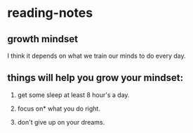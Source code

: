 
# reading-notes


## **growth mindset**

I think it depends on what we train our minds to do every day.

## things will help you grow your mindset:

1. get some sleep at least 8 hour's a day.

2. focus on* what you do right.

3. don't give up on your dreams.


